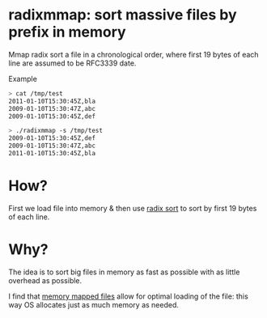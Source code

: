 # radixmmap: sort massive files by prefix in memory

Mmap radix sort a file in a chronological order, where first 19 bytes of each line are assumed to be RFC3339 date.

Example

```.bash
> cat /tmp/test
2011-01-10T15:30:45Z,bla
2009-01-10T15:30:47Z,abc
2009-01-10T15:30:45Z,def

> ./radixmmap -s /tmp/test
2009-01-10T15:30:45Z,def
2009-01-10T15:30:47Z,abc
2011-01-10T15:30:45Z,bla
```

# How?

First we load file into memory & then use [radix sort](radix) to sort by first 19 bytes of each line.

# Why?

The idea is to sort big files in memory as fast as possible with as little overhead as possible.

I find that [memory mapped files](mmap) allow for optimal loading of the file:
this way OS allocates just as much memory as needed.

[mmap]: https://en.wikipedia.org/wiki/Memory-mapped_file
[radix]: https://en.wikipedia.org/wiki/Radix_sort
